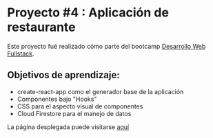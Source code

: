 # Proyecto #4 : Aplicación de restaurante

Este proyecto fué realizado cómo parte del bootcamp [Desarrollo Web Fullstack](https://ucamp.io/curso-fullstack/).

## Objetivos de aprendizaje:
<ul>
<li>create-react-app como el generador base de la aplicación</li>
<li>Componentes bajo "Hooks"</li>
<li>CSS para el aspecto visual de componentes</li>
<li>Cloud Firestore para el manejo de datos</li>
</ul>

La página desplegada puede visitarse [aquí](https://main--sage-tapioca-d24815.netlify.app)